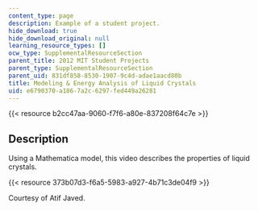 ```yaml
---
content_type: page
description: Example of a student project.
hide_download: true
hide_download_original: null
learning_resource_types: []
ocw_type: SupplementalResourceSection
parent_title: 2012 MIT Student Projects
parent_type: SupplementalResourceSection
parent_uid: 831df858-8530-1907-9c4d-adae1aacd80b
title: Modeling & Energy Analysis of Liquid Crystals
uid: e6790370-a186-7a2c-6297-fed449a26281
---
```


{{< resource b2cc47aa-9060-f7f6-a80e-837208f64c7e >}}

Description
-----------

Using a Mathematica model, this video describes the properties of liquid crystals.

{{< resource 373b07d3-f6a5-5983-a927-4b71c3de04f9 >}}

Courtesy of Atif Javed.
